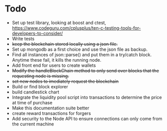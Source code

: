 # Todo
* Set up test library, looking at boost and ctest, https://www.codeguru.com/cplusplus/ten-c-testing-tools-for-developers-to-consider/
* Write tests
* ~~keep the blockchain stored locally using a json file.~~
* Set up mongodb as a first choice and use the json file as backup.
* Find all instances of json::parse() and put them 
in a try/catch block. Anytime these fail, it kills the running node.
* Add front end for users to create wallets
* ~~Modify the handleBlockChain method to only send over blocks that the requesting node is missing.~~
* ~~set new nodes to imediately request the blockchain~~
* Build or find block explorer
* build candlestick chart
* Integrate the liquidity pool script into transactions to determine the price at time of purchase
* Make this documentation suite better
* create reward transactions for forgers
* Add security to the Node API to ensure connections can only come from the current machine